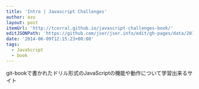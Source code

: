 ```yaml
---
title: 'Intro | Javascript Challenges'
author: azu
layout: post
itemUrl: 'http://tcorral.github.io/javascript-challenges-book/'
editJSONPath: 'https://github.com/jser/jser.info/edit/gh-pages/data/2014/06/index.json'
date: '2014-06-09T12:15:23+00:00'
tags:
  - JavaScript
  - book
---
```

git-bookで書かれたドリル形式のJavaScriptの機能や動作について学習出来るサイト
